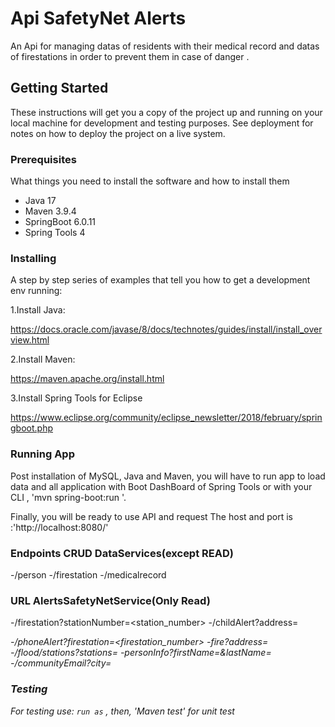 # Api SafetyNet Alerts
An Api  for managing datas of residents with their medical record 
and  datas of firestations  in order to prevent them in case of danger . 

## Getting Started

These instructions will get you a copy of the project up and running on your local machine for development and testing purposes. See deployment for notes on how to deploy the project on a live system.

### Prerequisites

What things you need to install the software and how to install them
- Java 17
- Maven 3.9.4
- SpringBoot 6.0.11
- Spring Tools 4

### Installing

A step by step series of examples that tell you how to get a development env running:

1.Install Java:

https://docs.oracle.com/javase/8/docs/technotes/guides/install/install_overview.html

2.Install Maven:

https://maven.apache.org/install.html

3.Install Spring Tools for Eclipse

https://www.eclipse.org/community/eclipse_newsletter/2018/february/springboot.php

### Running App

Post installation of MySQL, Java and Maven, you will have to run app to load data and all application with  Boot DashBoard of Spring Tools 
or with your CLI , 'mvn spring-boot:run '.

Finally, you will be ready to  use API and request 
The host and port is :'http://localhost:8080/'

### Endpoints  CRUD DataServices(except READ)

-/person
-/firestation
-/medicalrecord

### URL AlertsSafetyNetService(Only Read)

-/firestation?stationNumber=<station_number>
-/childAlert?address=<address>
-/phoneAlert?firestation=<firestation_number>
-fire?address=<address>
-/flood/stations?stations=<a list of station_numbers>
-personInfo?firstName=<firstName>&lastName=<lastName>
-/communityEmail?city=<city>

### Testing
 For testing use:
`run as` , then, 'Maven test' for unit test
